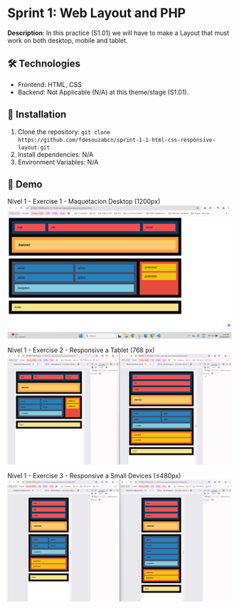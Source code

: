 # Sprint 1: Web Layout and PHP
  **Description**: In this practice (S1.01) we will have to make a Layout that must work on both desktop, mobile and tablet.

  ## 🛠 Technologies
  - Frontend: HTML, CSS
  - Backend: Not Applicable (N/A) at this theme/stage (S1.01).

  ## 🚀 Installation
  1. Clone the repository: `git clone https://github.com/fdesouzabcn/sprint-1-1-html-css-responsive-layout.git`
  2. Install dependencies: N/A
  3. Environment Variables: N/A

  ## 📸 Demo
  Nivel 1 - Exercise 1 - Maquetacion Desktop (1200px)
  ![desktop_1200](img/desktop.png)

  Nivel 1 - Exercise 2 - Responsive a Tablet (768 px)
  ![tablet_768](img/tablet_768px.png)

  Nivel 1 - Exercise 3 - Responsive a Small Devices (≤480px)
 ![small_devices_480](img/small_devices_480px.png)

